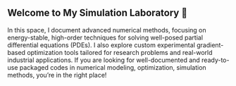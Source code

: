 ## Welcome to My Simulation Laboratory 👋

In this space, I document advanced numerical methods, focusing on energy-stable, high-order techniques for solving well-posed partial differential equations (PDEs). I also explore custom experimental gradient-based optimization tools tailored for research problems and real-world industrial applications. If you are looking for well-documented and ready-to-use packaged codes in numerical modeling, optimization, simulation methods, you’re in the right place!

<!--
**ywhlab/ywhlab** is a ✨ _special_ ✨ repository because its `README.md` (this file) appears on your GitHub profile.

Here are some ideas to get you started:

- 🔭 I’m currently working on ...
- 🌱 I’m currently learning ...
- 👯 I’m looking to collaborate on ...
- 🤔 I’m looking for help with ...
- 💬 Ask me about ...
- 📫 How to reach me: ...
- 😄 Pronouns: ...
- ⚡ Fun fact: ...
-->
